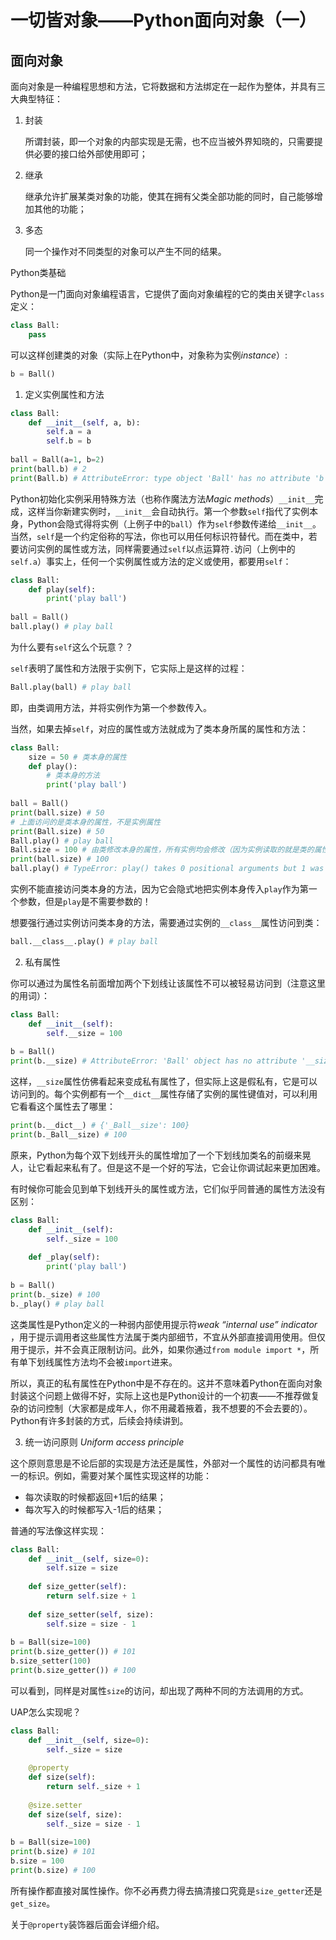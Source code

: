 # 一切皆对象——Python面向对象（一）

## 面向对象

面向对象是一种编程思想和方法，它将数据和方法绑定在一起作为整体，并具有三大典型特征：

1. 封装

   所谓封装，即一个对象的内部实现是无需，也不应当被外界知晓的，只需要提供必要的接口给外部使用即可；

2. 继承

   继承允许扩展某类对象的功能，使其在拥有父类全部功能的同时，自己能够增加其他的功能；

3. 多态

   同一个操作对不同类型的对象可以产生不同的结果。

Python类基础

Python是一门面向对象编程语言，它提供了面向对象编程的它的类由关键字`class`定义：

```python
class Ball:
    pass
```

可以这样创建类的对象（实际上在Python中，对象称为实例*instance*）:

```python
b = Ball()
```

1. 定义实例属性和方法

```python
class Ball:
    def __init__(self, a, b):
        self.a = a
        self.b = b
        
ball = Ball(a=1, b=2)
print(ball.b) # 2
print(Ball.b) # AttributeError: type object 'Ball' has no attribute 'b'
```

Python初始化实例采用特殊方法（也称作魔法方法*Magic methods*）`__init__`完成，这样当你新建实例时，`__init__`会自动执行。第一个参数`self`指代了实例本身，Python会隐式得将实例（上例子中的`ball`）作为`self`参数传递给`__init__`。当然，`self`是一个约定俗称的写法，你也可以用任何标识符替代。而在类中，若要访问实例的属性或方法，同样需要通过`self`以点运算符`.`访问（上例中的`self.a`）事实上，任何一个实例属性或方法的定义或使用，都要用`self`：

```python
class Ball:
    def play(self):
        print('play ball')
    
ball = Ball()
ball.play() # play ball
```

为什么要有`self`这么个玩意？？

`self`表明了属性和方法限于实例下，它实际上是这样的过程：

```python
Ball.play(ball) # play ball
```

即，由类调用方法，并将实例作为第一个参数传入。

当然，如果去掉`self`，对应的属性或方法就成为了类本身所属的属性和方法：

```python
class Ball:
    size = 50 # 类本身的属性
    def play():
        # 类本身的方法
        print('play ball')
        
ball = Ball()
print(ball.size) # 50
# 上面访问的是类本身的属性，不是实例属性
print(Ball.size) # 50
Ball.play() # play ball
Ball.size = 100 # 由类修改本身的属性，所有实例均会修改（因为实例读取的就是类的属性）
print(ball.size) # 100
ball.play() # TypeError: play() takes 0 positional arguments but 1 was given
```

实例不能直接访问类本身的方法，因为它会隐式地把实例本身传入`play`作为第一个参数，但是`play`是不需要参数的！

想要强行通过实例访问类本身的方法，需要通过实例的`__class__`属性访问到类：

```python
ball.__class__.play() # play ball
```

2. 私有属性

你可以通过为属性名前面增加两个下划线让该属性不可以被轻易访问到（注意这里的用词）：

```python
class Ball:
    def __init__(self):
        self.__size = 100
        
b = Ball()
print(b.__size) # AttributeError: 'Ball' object has no attribute '__size'
```

这样，`__size`属性仿佛看起来变成私有属性了，但实际上这是假私有，它是可以访问到的。每个实例都有一个`__dict__`属性存储了实例的属性键值对，可以利用它看看这个属性去了哪里：

```python
print(b.__dict__) # {'_Ball__size': 100}
print(b._Ball__size) # 100
```

原来，Python为每个双下划线开头的属性增加了一个下划线加类名的前缀来晃人，让它看起来私有了。但是这不是一个好的写法，它会让你调试起来更加困难。

有时候你可能会见到单下划线开头的属性或方法，它们似乎同普通的属性方法没有区别：

```python
class Ball:
    def __init__(self):
        self._size = 100
    
    def _play(self):
        print('play ball')
        
b = Ball()
print(b._size) # 100
b._play() # play ball
```

这类属性是Python定义的一种弱内部使用提示符*weak “internal use” indicator* ，用于提示调用者这些属性方法属于类内部细节，不宜从外部直接调用使用。但仅用于提示，并不会真正限制访问。此外，如果你通过`from module import *`，所有单下划线属性方法均不会被`import`进来。

所以，真正的私有属性在Python中是不存在的。这并不意味着Python在面向对象封装这个问题上做得不好，实际上这也是Python设计的一个初衷——不推荐做复杂的访问控制（大家都是成年人，你不用藏着掖着，我不想要的不会去要的）。Python有许多封装的方式，后续会持续讲到。

3. 统一访问原则 *Uniform access principle* 

这个原则意思是不论后部的实现是方法还是属性，外部对一个属性的访问都具有唯一的标识。例如，需要对某个属性实现这样的功能：

- 每次读取的时候都返回+1后的结果；
- 每次写入的时候都写入-1后的结果；

普通的写法像这样实现：

```python
class Ball:
    def __init__(self, size=0):
        self.size = size
       
    def size_getter(self):
        return self.size + 1
    
    def size_setter(self, size):
        self.size = size - 1
        
b = Ball(size=100)
print(b.size_getter()) # 101
b.size_setter(100)
print(b.size_getter()) # 100
```

可以看到，同样是对属性`size`的访问，却出现了两种不同的方法调用的方式。

UAP怎么实现呢？

```python
class Ball:
    def __init__(self, size=0):
        self._size = size
    
    @property
    def size(self):
        return self._size + 1
    
    @size.setter
    def size(self, size):
        self._size = size - 1
        
b = Ball(size=100)
print(b.size) # 101
b.size = 100
print(b.size) # 100
```

所有操作都直接对属性操作。你不必再费力得去搞清接口究竟是`size_getter`还是`get_size`。

关于`@property`装饰器后面会详细介绍。
